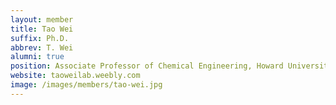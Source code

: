 ```yaml
---
layout: member
title: Tao Wei
suffix: Ph.D.
abbrev: T. Wei
alumni: true
position: Associate Professor of Chemical Engineering, Howard University
website: taoweilab.weebly.com
image: /images/members/tao-wei.jpg
---
```


